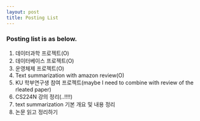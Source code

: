 ```yaml
---
layout: post
title: Posting List
---
```


### Posting list is as below.





1. 데이터과학 프로젝트(O)<br>
2. 데이터베이스 프로젝트(O)<br>
3. 운영체제 프로젝트(O)<br>
4. Text summarization with amazon review(O)<br>
5. KU 학부연구생 참여 프로젝트(maybe I need to combine with review of the rleated paper)<br>
6. CS224N 강의 정리(..!!!!)<br>
7. text summarization 기본 개요 및 내용 정리<br>
8. 논문 읽고 정리하기<br>
